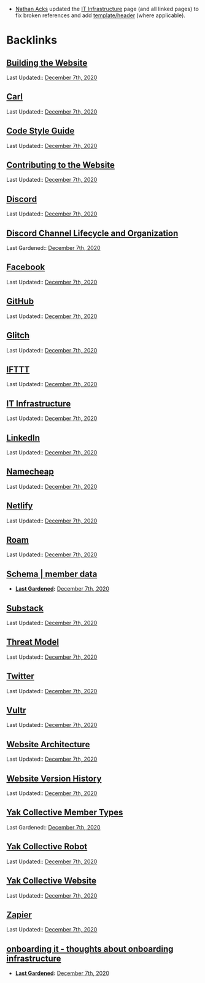 - [Nathan Acks](<Nathan Acks.md>) updated the [IT Infrastructure](<IT Infrastructure.md>) page (and all linked pages) to fix broken references and add [template/header](<template/header.md>) (where applicable).

# Backlinks
## [Building the Website](<Building the Website.md>)
Last Updated:: [December 7th, 2020](<December 7th, 2020.md>)

## [Carl](<Carl.md>)
Last Updated:: [December 7th, 2020](<December 7th, 2020.md>)

## [Code Style Guide](<Code Style Guide.md>)
Last Updated:: [December 7th, 2020](<December 7th, 2020.md>)

## [Contributing to the Website](<Contributing to the Website.md>)
Last Updated:: [December 7th, 2020](<December 7th, 2020.md>)

## [Discord](<Discord.md>)
Last Updated:: [December 7th, 2020](<December 7th, 2020.md>)

## [Discord Channel Lifecycle and Organization](<Discord Channel Lifecycle and Organization.md>)
Last Gardened:: [December 7th, 2020](<December 7th, 2020.md>)

## [Facebook](<Facebook.md>)
Last Updated:: [December 7th, 2020](<December 7th, 2020.md>)

## [GitHub](<GitHub.md>)
Last Updated:: [December 7th, 2020](<December 7th, 2020.md>)

## [Glitch](<Glitch.md>)
Last Updated:: [December 7th, 2020](<December 7th, 2020.md>)

## [IFTTT](<IFTTT.md>)
Last Updated:: [December 7th, 2020](<December 7th, 2020.md>)

## [IT Infrastructure](<IT Infrastructure.md>)
Last Updated:: [December 7th, 2020](<December 7th, 2020.md>)

## [LinkedIn](<LinkedIn.md>)
Last Updated:: [December 7th, 2020](<December 7th, 2020.md>)

## [Namecheap](<Namecheap.md>)
Last Updated:: [December 7th, 2020](<December 7th, 2020.md>)

## [Netlify](<Netlify.md>)
Last Updated:: [December 7th, 2020](<December 7th, 2020.md>)

## [Roam](<Roam.md>)
Last Updated:: [December 7th, 2020](<December 7th, 2020.md>)

## [Schema | member data](<Schema | member data.md>)
- **[Last Gardened](<Last Gardened.md>):** [December 7th, 2020](<December 7th, 2020.md>)

## [Substack](<Substack.md>)
Last Updated:: [December 7th, 2020](<December 7th, 2020.md>)

## [Threat Model](<Threat Model.md>)
Last Updated:: [December 7th, 2020](<December 7th, 2020.md>)

## [Twitter](<Twitter.md>)
Last Updated:: [December 7th, 2020](<December 7th, 2020.md>)

## [Vultr](<Vultr.md>)
Last Updated:: [December 7th, 2020](<December 7th, 2020.md>)

## [Website Architecture](<Website Architecture.md>)
Last Updated:: [December 7th, 2020](<December 7th, 2020.md>)

## [Website Version History](<Website Version History.md>)
Last Updated:: [December 7th, 2020](<December 7th, 2020.md>)

## [Yak Collective Member Types](<Yak Collective Member Types.md>)
Last Gardened:: [December 7th, 2020](<December 7th, 2020.md>)

## [Yak Collective Robot](<Yak Collective Robot.md>)
Last Updated:: [December 7th, 2020](<December 7th, 2020.md>)

## [Yak Collective Website](<Yak Collective Website.md>)
Last Updated:: [December 7th, 2020](<December 7th, 2020.md>)

## [Zapier](<Zapier.md>)
Last Updated:: [December 7th, 2020](<December 7th, 2020.md>)

## [onboarding it - thoughts about onboarding infrastructure](<onboarding it - thoughts about onboarding infrastructure.md>)
- **[Last Gardened](<Last Gardened.md>):** [December 7th, 2020](<December 7th, 2020.md>)

